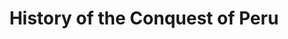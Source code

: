 ---
id: 2fc95e2aaa5e0217
full_citation: 'Prescott, William H. _History of the Conquest of Peru_. New York: Dover Publications, 2005 [1847].'
casual_citation: 'William H. Prescott, _History of the Conquest of Peru_ (2005 [1847]).'
title: 'History of the Conquest of Peru'
authors: 
    - c7a639f44d64aa35
original_publication_year: 1847
has_cover_image: false
oclc: 57549687
amzn: 0486440079
isbn: 9780486440071
---
